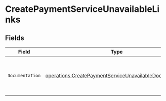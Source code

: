 # CreatePaymentServiceUnavailableLinks


## Fields

| Field                                                                                                                              | Type                                                                                                                               | Required                                                                                                                           | Description                                                                                                                        |
| ---------------------------------------------------------------------------------------------------------------------------------- | ---------------------------------------------------------------------------------------------------------------------------------- | ---------------------------------------------------------------------------------------------------------------------------------- | ---------------------------------------------------------------------------------------------------------------------------------- |
| `Documentation`                                                                                                                    | [operations.CreatePaymentServiceUnavailableDocumentation](../../models/operations/createpaymentserviceunavailabledocumentation.md) | :heavy_check_mark:                                                                                                                 | The URL to the generic Mollie API error handling guide.                                                                            |